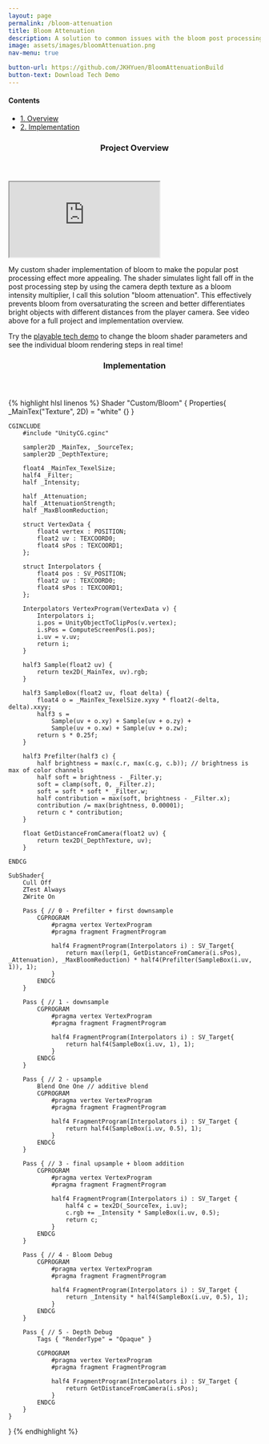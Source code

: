 ```yaml
---
layout: page
permalink: /bloom-attenuation
title: Bloom Attenuation
description: A solution to common issues with the bloom post processing effect
image: assets/images/bloomAttenuation.png
nav-menu: true

button-url: https://github.com/JKHYuen/BloomAttenuationBuild
button-text: Download Tech Demo
---
```


<div class=nav>
<h4>Contents</h4>
<ul>
    <li><a href="#overview" class="button small scrolly">1. Overview</a></li>
    <li><a href="#shader" class="button small scrolly">2. Implementation</a></li>
</ul>
</div>

<header id="overview" class="major"><h3>Project Overview</h3></header>
<section id="video">
<div class=container>
    <iframe src="https://www.youtube.com/embed/u5lX2zunj7g" title="YouTube video player" allowfullscreen></iframe>
</div>
</section>

My custom shader implementation of bloom to make the popular post processing effect more appealing. The shader simulates light fall off in the post processing step by using the camera depth texture as a bloom intensity multiplier, I call this solution "bloom attenuation". This effectively prevents bloom from oversaturating the screen and better differentiates bright objects with different distances from the player camera. See video above for a full project and implementation overview.

Try the <a href="https://github.com/JKHYuen/BloomAttenuationBuild" target="_blank" rel="noopener noreferrer">playable tech demo</a> to change the bloom shader parameters and see the individual bloom rendering steps in real time!

<header id="shader" class="major"><h3>Implementation</h3></header>


{% highlight hlsl linenos %}
Shader "Custom/Bloom" {
	Properties{
		_MainTex("Texture", 2D) = "white" {}
	}

	CGINCLUDE
		#include "UnityCG.cginc"

		sampler2D _MainTex, _SourceTex;
		sampler2D _DepthTexture;

		float4 _MainTex_TexelSize;
		half4 _Filter;
		half _Intensity;

		half _Attenuation;
		half _AttenuationStrength;
		half _MaxBloomReduction;

		struct VertexData {
			float4 vertex : POSITION;
			float2 uv : TEXCOORD0;
			float4 sPos : TEXCOORD1;
		};

		struct Interpolators {
			float4 pos : SV_POSITION;
			float2 uv : TEXCOORD0;
			float4 sPos : TEXCOORD1;
		};

		Interpolators VertexProgram(VertexData v) {
			Interpolators i;
			i.pos = UnityObjectToClipPos(v.vertex);
			i.sPos = ComputeScreenPos(i.pos);
			i.uv = v.uv;
			return i;
		}

		half3 Sample(float2 uv) {
			return tex2D(_MainTex, uv).rgb;
		}

		half3 SampleBox(float2 uv, float delta) {
			float4 o = _MainTex_TexelSize.xyxy * float2(-delta, delta).xxyy;
			half3 s =
				Sample(uv + o.xy) + Sample(uv + o.zy) +
				Sample(uv + o.xw) + Sample(uv + o.zw);
			return s * 0.25f;
		}

		half3 Prefilter(half3 c) {
			half brightness = max(c.r, max(c.g, c.b)); // brightness is max of color channels
			half soft = brightness - _Filter.y;
			soft = clamp(soft, 0, _Filter.z);
			soft = soft * soft * _Filter.w;
			half contribution = max(soft, brightness - _Filter.x);
			contribution /= max(brightness, 0.00001);
			return c * contribution;
		}

		float GetDistanceFromCamera(float2 uv) {
			return tex2D(_DepthTexture, uv);
		}

	ENDCG

	SubShader{
		Cull Off
		ZTest Always
		ZWrite On

		Pass { // 0 - Prefilter + first downsample
			CGPROGRAM
				#pragma vertex VertexProgram
				#pragma fragment FragmentProgram

				half4 FragmentProgram(Interpolators i) : SV_Target{
					return max(lerp(1, GetDistanceFromCamera(i.sPos), _Attenuation), _MaxBloomReduction) * half4(Prefilter(SampleBox(i.uv, 1)), 1);
				}
			ENDCG
		}

		Pass { // 1 - downsample
			CGPROGRAM
				#pragma vertex VertexProgram
				#pragma fragment FragmentProgram

				half4 FragmentProgram(Interpolators i) : SV_Target{
					return half4(SampleBox(i.uv, 1), 1);
				}
			ENDCG
		}

		Pass { // 2 - upsample
			Blend One One // additive blend
			CGPROGRAM
				#pragma vertex VertexProgram
				#pragma fragment FragmentProgram

				half4 FragmentProgram(Interpolators i) : SV_Target {
					return half4(SampleBox(i.uv, 0.5), 1);
				}
			ENDCG
		}

		Pass { // 3 - final upsample + bloom addition
			CGPROGRAM
				#pragma vertex VertexProgram
				#pragma fragment FragmentProgram

				half4 FragmentProgram(Interpolators i) : SV_Target {
					half4 c = tex2D(_SourceTex, i.uv);
					c.rgb += _Intensity * SampleBox(i.uv, 0.5);
					return c;
				}
			ENDCG
		}

		Pass { // 4 - Bloom Debug
			CGPROGRAM
				#pragma vertex VertexProgram
				#pragma fragment FragmentProgram

				half4 FragmentProgram(Interpolators i) : SV_Target {
					return _Intensity * half4(SampleBox(i.uv, 0.5), 1);
				}
			ENDCG
		}

		Pass { // 5 - Depth Debug
			Tags { "RenderType" = "Opaque" }

			CGPROGRAM
				#pragma vertex VertexProgram
				#pragma fragment FragmentProgram

				half4 FragmentProgram(Interpolators i) : SV_Target {
					return GetDistanceFromCamera(i.sPos);
				}
			ENDCG
		}
	}
}
{% endhighlight %}








